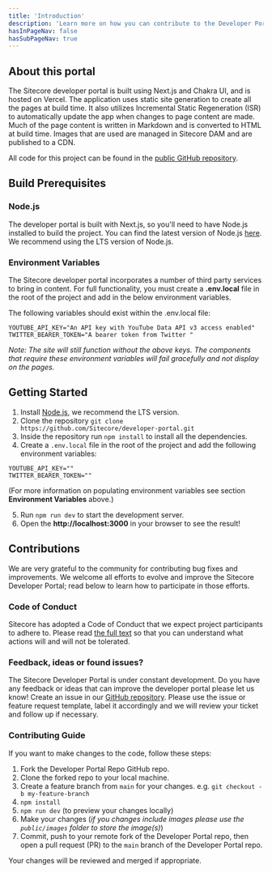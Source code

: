 ```yaml
---
title: 'Introduction'
description: 'Learn more on how you can contribute to the Developer Portal'
hasInPageNav: false
hasSubPageNav: true
---
```


## About this portal

The Sitecore developer portal is built using Next.js and Chakra UI, and is hosted on Vercel. The application uses static site generation to create all the pages at build time. It also utilizes Incremental Static Regeneration (ISR) to automatically update the app when changes to page content are made. Much of the page content is written in Markdown and is converted to HTML at build time. Images that are used are managed in Sitecore DAM and are published to a CDN.

All code for this project can be found in the [public GitHub repository](https://github.com/Sitecore/developer-portal).

## Build Prerequisites

### Node.js

The developer portal is built with Next.js, so you'll need to have Node.js installed to build the project. You can find the latest version of Node.js [here](https://nodejs.org/en/). We recommend using the LTS version of Node.js.

### Environment Variables

The Sitecore developer portal incorporates a number of third party services to bring in content. For full functionality, you must create a **.env.local** file in the root of the project and add in the below environment variables.

The following variables should exist within the .env.local file:

```
YOUTUBE_API_KEY="An API key with YouTube Data API v3 access enabled"
TWITTER_BEARER_TOKEN="A bearer token from Twitter "
```

_Note: The site will still function without the above keys. The components that require these environment variables will fail gracefully and not display on the pages._

## Getting Started

1. Install [Node.js](https://nodejs.org/en/), we recommend the LTS version.
2. Clone the repository `git clone https://github.com/Sitecore/developer-portal.git`
3. Inside the repository run `npm install` to install all the dependencies.
4. Create a `.env.local` file in the root of the project and add the following environment variables:

```
YOUTUBE_API_KEY=""
TWITTER_BEARER_TOKEN=""
```

(For more information on populating environment variables see section **Environment Variables** above.)

5.  Run `npm run dev` to start the development server.
6.  Open the **http://localhost:3000** in your browser to see the result!

## Contributions

We are very grateful to the community for contributing bug fixes and improvements. We welcome all efforts to evolve and improve the Sitecore Developer Portal; read below to learn how to participate in those efforts.

### Code of Conduct

Sitecore has adopted a Code of Conduct that we expect project participants to adhere to. Please read [the full text](https://github.com/Sitecore/developer-portal/blob/main/CODE_OF_CONDUCT.md) so that you can understand what actions will and will not be tolerated.

### Feedback, ideas or found issues?

The Sitecore Developer Portal is under constant development. Do you have any feedback or ideas that can improve the developer portal please let us know! Create an issue in our [GitHub repository](https://github.com/Sitecore/developer-portal/issues). Please use the issue or feature request template, label it accordingly and we will review your ticket and follow up if necessary.

### Contributing Guide

If you want to make changes to the code, follow these steps:

1. Fork the Developer Portal Repo GitHub repo.
2. Clone the forked repo to your local machine.
3. Create a feature branch from `main` for your changes. e.g. `git checkout -b my-feature-branch`
4. `npm install`
5. `npm run dev` (to preview your changes locally)
6. Make your changes (_if you changes include images please use the `public/images` folder to store the image(s)_)
7. Commit, push to your remote fork of the Developer Portal repo, then open a pull request (PR) to the `main` branch of the Developer Portal repo.

Your changes will be reviewed and merged if appropriate.
